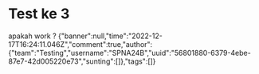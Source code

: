 # Test ke 3
 apakah work ?
<query-page>{"banner":null,"time":"2022-12-17T16:24:11.046Z","comment":true,"author":{"team":"Testing","username":"SPNA24B","uuid":"56801880-6379-4ebe-87e7-42d005220e73","sunting":[]},"tags":[]}</query-page>